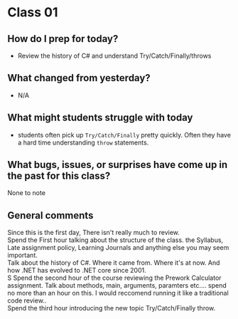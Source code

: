 # Class 01

## How do I prep for today?
- Review the history of C# and understand Try/Catch/Finally/throws
 
## What changed from yesterday? 
- N/A

## What might students struggle with today
- students often pick up `Try/Catch/Finally` pretty quickly. Often they have a hard time understanding `throw` statements.

## What bugs, issues, or surprises have come up in the past for this class?
None to note

## General comments
Since this is the first day, There isn't really much to review. <br />
Spend the First hour talking about the structure of the class. the Syllabus, Late assignment policy, Learning Journals and anything else you may seem important. <br />
Talk about the history of C#. Where it came from. Where it's at now. And how .NET has evolved to .NET core since 2001. <br />S
Spend the second hour of the course reviewing the Prework Calculator assignment. Talk
about methods, main, arguments, paramters etc.... spend no more than an hour on this. I would reccomend running it like a traditional code review..<br >
Spend the third hour introducing the new topic Try/Catch/Finally throw. 
